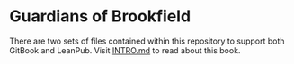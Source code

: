 # Guardians of Brookfield

There are two sets of files contained within this repository to support both GitBook and LeanPub. Visit [INTRO.md](https://www.github.com/ecology-rocks/guardians-of-brookfield/blob/master/INTRO.md) to read about this book.